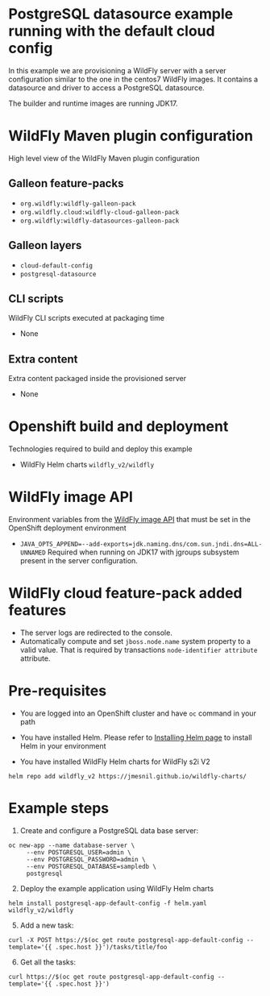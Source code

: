 # PostgreSQL datasource example running with the default cloud config

In this example we are provisioning a WildFly server with a server configuration similar to the one in the centos7 WildFly images.
It contains a datasource and driver to access a PostgreSQL datasource.

The builder and runtime images are running JDK17.

# WildFly Maven plugin configuration
High level view of the WildFly Maven plugin configuration

## Galleon feature-packs

* `org.wildfly:wildfly-galleon-pack`
* `org.wildfly.cloud:wildfly-cloud-galleon-pack`
* `org.wildfly:wildfly-datasources-galleon-pack`

## Galleon layers

* `cloud-default-config`
* `postgresql-datasource`

## CLI scripts
WildFly CLI scripts executed at packaging time

* None

## Extra content
Extra content packaged inside the provisioned server

* None

# Openshift build and deployment
Technologies required to build and deploy this example

* WildFly Helm charts `wildfly_v2/wildfly`

# WildFly image API
Environment variables from the [WildFly image API](https://github.com/wildfly/wildfly-cekit-modules/blob/main/jboss/container/wildfly/run/api/module.yaml) that must be set in the OpenShift deployment environment

* `JAVA_OPTS_APPEND=--add-exports=jdk.naming.dns/com.sun.jndi.dns=ALL-UNNAMED` Required when running on JDK17 with jgroups subsystem present in the server configuration.

# WildFly cloud feature-pack added features

* The server logs are redirected to the console. 
* Automatically compute and set `jboss.node.name` system property to a valid value. That is required by transactions `node-identifier attribute` attribute. 

# Pre-requisites

* You are logged into an OpenShift cluster and have `oc` command in your path

* You have installed Helm. Please refer to [Installing Helm page](https://helm.sh/docs/intro/install/) to install Helm in your environment

* You have installed WildFly Helm charts for WildFly s2i V2

 ```
helm repo add wildfly_v2 https://jmesnil.github.io/wildfly-charts/
```

# Example steps

1. Create and configure a PostgreSQL data base server:

```
oc new-app --name database-server \
     --env POSTGRESQL_USER=admin \
     --env POSTGRESQL_PASSWORD=admin \
     --env POSTGRESQL_DATABASE=sampledb \
     postgresql
```

2. Deploy the example application using WildFly Helm charts

```
helm install postgresql-app-default-config -f helm.yaml wildfly_v2/wildfly
```

5. Add a new task:

`curl -X POST https://$(oc get route postgresql-app-default-config --template='{{ .spec.host }}')/tasks/title/foo`

6. Get all the tasks:

`curl https://$(oc get route postgresql-app-default-config --template='{{ .spec.host }}')`


